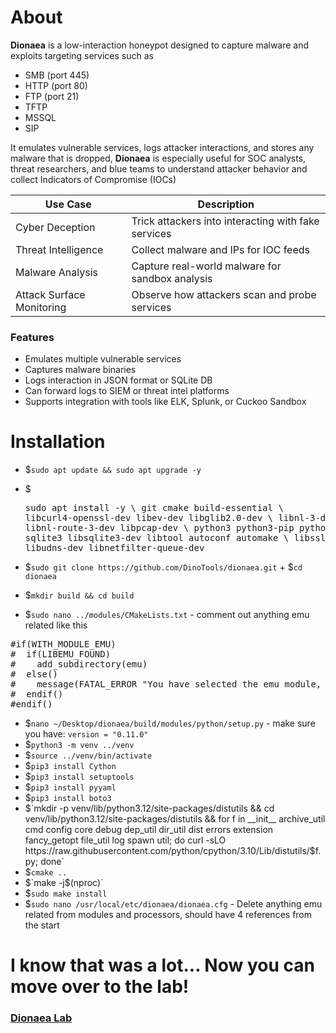 # About
**Dionaea** is a low-interaction honeypot designed to capture malware and exploits targeting services such as
- SMB (port 445)
- HTTP (port 80)
- FTP (port 21)
- TFTP
- MSSQL
- SIP

It emulates vulnerable services, logs attacker interactions, and stores any malware that is dropped, **Dionaea** is especially useful for SOC analysts, threat researchers, and blue teams to understand attacker behavior and collect Indicators of Compromise (IOCs)

| Use Case  | Description |
| ------------- | ------------- |
| Cyber Deception  | Trick attackers into interacting with fake services |
| Threat Intelligence | Collect malware and IPs for IOC feeds |
| Malware Analysis | Capture real-world malware for sandbox analysis |
| Attack Surface Monitoring | Observe how attackers scan and probe services |

### Features
- Emulates multiple vulnerable services
- Captures malware binaries
- Logs interaction in JSON format or SQLite DB
- Can forward logs to SIEM or threat intel platforms
- Supports integration with tools like ELK, Splunk, or Cuckoo Sandbox

# Installation
- $`sudo apt update && sudo apt upgrade -y`

- $<pre>sudo apt install -y &#92;
  git cmake build-essential &#92;
  libcurl4-openssl-dev libev-dev libglib2.0-dev &#92;
  libnl-3-dev libnl-route-3-dev libpcap-dev &#92;
  python3 python3-pip python3-venv &#92;
  sqlite3 libsqlite3-dev libtool autoconf automake &#92;
  libssl-dev libudns-dev libnetfilter-queue-dev</pre>
  

- $`sudo git clone https://github.com/DinoTools/dionaea.git` + $`cd dionaea`
- $`mkdir build && cd build`
- $`sudo nano ../modules/CMakeLists.txt` - comment out anything emu related like this
<pre>#if(WITH_MODULE_EMU)
#  if(LIBEMU_FOUND)
#    add_subdirectory(emu)
#  else()
#    message(FATAL_ERROR "You have selected the emu module, but libemu could not be found")
#  endif()
#endif()
</pre>
- $`nano ~/Desktop/dionaea/build/modules/python/setup.py` - make sure you have: `version = "0.11.0"`
- $`python3 -m venv ../venv`
- $`source ../venv/bin/activate`
- $`pip3 install Cython`
- $`pip3 install setuptools`
- $`pip3 install pyyaml`
- $`pip3 install boto3`
- $`mkdir -p venv/lib/python3.12/site-packages/distutils && cd venv/lib/python3.12/site-packages/distutils && for f in __init__ archive_util cmd config core debug dep_util dir_util dist errors extension fancy_getopt file_util log spawn util; do curl -sLO https://raw.githubusercontent.com/python/cpython/3.10/Lib/distutils/$f.py; done`
- $`cmake ..`
- $`make -j$(nproc)`
- $`sudo make install`
- $`sudo nano /usr/local/etc/dionaea/dionaea.cfg` - Delete anything emu related from modules and processors, should have 4 references from the start

# I know that was a lot... Now you can move over to the lab!
### [Dionaea Lab](/courseFiles/Lab_07-deceptionSystems/dionaeaLab.md)
